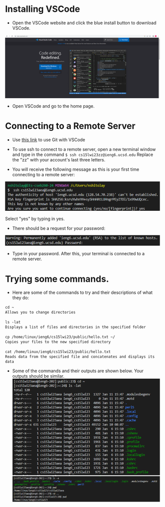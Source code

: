 # Installing VSCode
- Open the VSCode website and click the blue install button to download VSCode. 

![VSCode Install](https://github.com/nshitolay/cse-15l-lab-reports/blob/main/images/image2.png?raw=true)

- Open VSCode and go to the home page.

# Connecting to a Remote Server

- Use [this link](https://stackoverflow.com/questions/42606837/how-do-i-use-bash-on-windows-from-the-visual-studio-code-integrated-terminal/50527994#50527994) to use Git with VSCode

- To use ssh to connect to a remote server, open a new terminal window and type in the command 
`$ ssh cs15lwi23zz@ieng6.ucsd.edu` 
Replace the "zz" with your account's last three letters. 

- You will receive the following message as this is your first time connecting to a remote server: 

![fingerprint](images/image1.png)

Select "yes" by typing in yes. 

- There should be a request for your password: 

![VSCode Install](images/image6.png)

- Type in your password. After this, your terminal is connected to a remote server. 

# Trying some commands. 

- Here are some of the commands to try and their descriptions of what they do: 

```
cd ~
Allows you to change directories

ls -lat
Displays a list of files and directories in the specified folder

cp /home/linux/ieng6/cs15lwi23/public/hello.txt ~/
Copies your files to the new specified directory

cat /home/linux/ieng6/cs15lwi23/public/hello.txt
Reads data from the specified file and concatenates and displays its data
```



- Some of the commands and their outputs are shown below. Your outputs should be similar.
![Image](images/image5.png)	
![Image](images/image4.png)	
